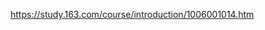 

<!--
 * @version:
 * @Author:  StevenJokess https://github.com/StevenJokess
 * @Date: 2020-10-17 14:59:50
 * @LastEditors:  StevenJokess https://github.com/StevenJokess
 * @LastEditTime: 2020-10-17 15:00:08
 * @Description:
 * @TODO::
 * @Reference:
-->
https://study.163.com/course/introduction/1006001014.htm
